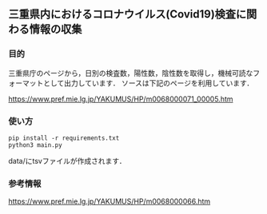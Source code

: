 ## 三重県内におけるコロナウイルス(Covid19)検査に関わる情報の収集

### 目的

三重県庁のページから，日別の検査数，陽性数，陰性数を取得し，機械可読なフォーマットとして出力しています．
ソースは下記のページを利用しています．

https://www.pref.mie.lg.jp/YAKUMUS/HP/m0068000071_00005.htm


### 使い方

```Shell
pip install -r requirements.txt
python3 main.py
```

data/にtsvファイルが作成されます．

### 参考情報

https://www.pref.mie.lg.jp/YAKUMUS/HP/m0068000066.htm
